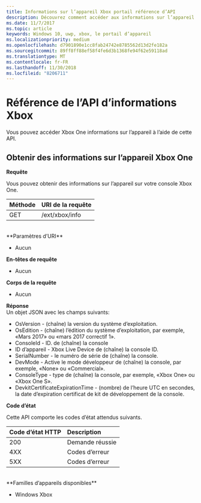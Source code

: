 ```yaml
---
title: Informations sur l’appareil Xbox portail référence d’API
description: Découvrez comment accéder aux informations sur l’appareil Xbox.
ms.date: 11/7/2017
ms.topic: article
keywords: Windows 10, uwp, xbox, le portail d’appareil
ms.localizationpriority: medium
ms.openlocfilehash: d7901890e1cc8fab24742e8785562d13d2fe182a
ms.sourcegitcommit: 89ff8ff88ef58f4fe6d3b1368fe94f62e59118ad
ms.translationtype: MT
ms.contentlocale: fr-FR
ms.lasthandoff: 11/30/2018
ms.locfileid: "8206711"
---
```

# <a name="xbox-info-api-reference"></a>Référence de l’API d’informations Xbox   
Vous pouvez accéder Xbox One informations sur l’appareil à l’aide de cette API.

## <a name="get-xbox-one-device-information"></a>Obtenir des informations sur l’appareil Xbox One

**Requête**

Vous pouvez obtenir des informations sur l’appareil sur votre console Xbox One.

Méthode      | URI de la requête
:------     | :-----
GET | /ext/xbox/info
<br />
**Paramètres d’URI**

- Aucun

**En-têtes de requête**

- Aucun

**Corps de la requête**

- Aucun

**Réponse**   
Un objet JSON avec les champs suivants:

* OsVersion - (chaîne) la version du système d’exploitation.
* OsEdition - (chaîne) l’édition du système d’exploitation, par exemple, «Mars 2017» ou «mars 2017 correctif 1».
* ConsoleId - ID. de (chaîne) la console
* ID d’appareil - Xbox Live Device de (chaîne) la console ID.
* SerialNumber - le numéro de série de (chaîne) la console.
* DevMode - Active le mode développeur de (chaîne) la console, par exemple, «None» ou «Commercial».
* ConsoleType - type de (chaîne) la console, par exemple, «Xbox One» ou «Xbox One S».
* DevkitCertificateExpirationTime - (nombre) de l’heure UTC en secondes, la date d’expiration certificat de kit de développement de la console.

**Code d’état**

Cette API comporte les codes d’état attendus suivants.

Code d’état HTTP      | Description
:------     | :-----
200 | Demande réussie
4XX | Codes d’erreur
5XX | Codes d’erreur

<br />
**Familles d’appareils disponibles**

* Windows Xbox
